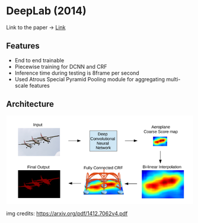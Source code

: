 # DeepLab (2014)

Link to the paper -> [Link](https://arxiv.org/pdf/1412.7062v4.pdf) 

## Features

- End to end trainable
- Piecewise training for DCNN and CRF
- Inference time during testing is 8frame per second
- Used Atrous Special Pyramid Pooling module for aggregating multi-scale features

## Architecture

![Alt text](image.png)

img credits: https://arxiv.org/pdf/1412.7062v4.pdf